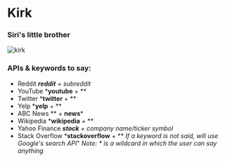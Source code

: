# Kirk
### Siri's little brother

![kirk](https://github.com/ricochen/kirk/blob/dev/app/assets/kirk.jpg)

### APIs & __keywords__ to say:
- Reddit *__reddit__ + subreddit*
- YouTube *__youtube__ + **
- Twitter *__twitter__ + **
- Yelp *__yelp__ + **
- ABC News ** + __news__*
- Wikipedia *__wikipedia__ + **
- Yahoo Finance *__stock__ + company name/ticker symbol*
- Stack Overflow *__stackoverflow__ + **
*If a keyword is not said, will use Google's search API*"
*Note: * is a wildcard in which the user can say anything*